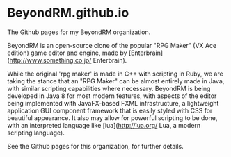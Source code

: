 # BeyondRM.github.io
The Github pages for my BeyondRM organization.

BeyondRM is an open-source clone of the popular "RPG Maker" (VX Ace edition) game editor and engine, made by [Enterbrain](http://www.something.co.jp/ Enterbrain).

While the original 'rpg maker' is made in C++ with scripting in Ruby, we are taking the stance that an "RPG Maker" can be almost entirely made in Java, with similar scripting capabilities where necessary. BeyondRM is being developed in Java 8 for most modern features, with aspects of the editor being implemented with JavaFX-based FXML infrastructure, a lightweight application GUI component framework that is easily styled with CSS for beautiful appearance. It also may allow for powerful scripting to be done, with an interpreted language like [lua](http://lua.org/ Lua, a modern scripting language).

See the Github pages for this organization, for further details.
